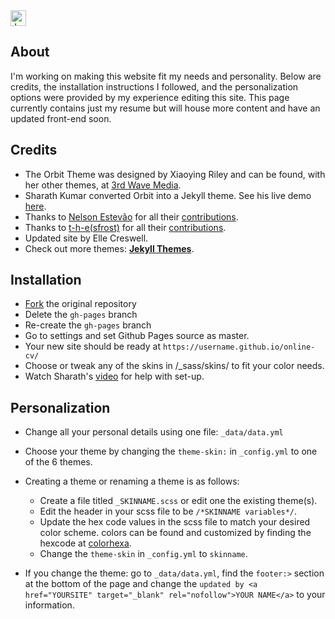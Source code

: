 <a href="https://jekyll-themes.com">
<img src="https://img.shields.io/badge/featured%20on-JT-red.svg" height="25" alt="Jekyll Themes Shield" >
</a>

## About
I'm working on making this website fit my needs and personality. Below are credits, the installation instructions I followed, and the personalization options were provided by my experience editing this site. This page currently contains just my resume but will house more content and have an updated front-end soon. 


## Credits
- The Orbit Theme was designed by Xiaoying Riley and can be found, with her other themes, at [3rd Wave Media](http://themes.3rdwavemedia.com/).
- Sharath Kumar converted Orbit into a Jekyll theme. See his live demo [here](https://online-cv.webjeda.com).
- Thanks to [Nelson Estevão](https://github.com/nelsonmestevao) for all their [contributions](https://github.com/sharu725/online-cv/commits?author=nelsonmestevao).
- Thanks to [t-h-e(sfrost)](https://github.com/t-h-e) for all their [contributions](https://github.com/sharu725/online-cv/commits?author=t-h-e).
- Updated site by Elle Creswell.
- Check out more themes: [**Jekyll Themes**](http://jekyll-themes.com).


## Installation
* [Fork](https://github.com/sharu725/online-cv/fork) the original repository
* Delete the `gh-pages` branch
* Re-create the `gh-pages` branch
* Go to settings and set Github Pages source as master.
* Your new site should be ready at `https://username.github.io/online-cv/`
* Choose or tweak any of the skins in /_sass/skins/ to fit your color needs. 
* Watch Sharath's [video](https://www.youtube.com/embed/T2nx6tj-ZH4) for help with set-up.

## Personalization
* Change all your personal details using one file: `_data/data.yml`
* Choose your theme by changing the `theme-skin:` in `_config.yml` to one of the 6 themes. 
* Creating a theme or renaming a theme is as follows: 
   - Create a file titled `_SKINNAME.scss` or edit one the existing theme(s). 
   - Edit the header in your scss file to be `/*SKINNAME variables*/`.
   - Update the hex code values in the scss file to match your desired color scheme. colors can be found and customized by finding the hexcode at [colorhexa](https://www.colorhexa.com/).
   - Change the `theme-skin` in `_config.yml` to `skinname`.

* If you change the theme: go to `_data/data.yml`, find the `footer:>` section at the bottom of the page and change the `updated by <a href="YOURSITE" target="_blank" rel="nofollow">YOUR NAME</a>` to your information. 
